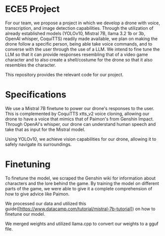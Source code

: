 # ECE5 Project
For our team, we propose a project in which we develop a drone with voice, transcription, and image detection capabilities. Through the utilization of already established models (YOLOv10, Mistral 7B, llama 3.2 1b or 3b, OpenAI whisper, CoquiTTS) readily made available, we plan on making the drone follow a specific person, being able take voice commands, and to converse with the user through the use of a LLM. We intend to fine tune the LLM so that it can provide responses resembling that of a video game character and to also create a shell/costume for the drone so that it also resembles the character.

This repository provides the relevant code for our project.

# Specifications
We use a Mistral 7B finetune to power our drone's responses to the user. This is complemented by CoquiTTS xtts_v2 voice cloning, allowing our drone to have a voice that mimics that of Paimon's from Genshin Impact. Through OpenAI's whisper, our drone can understand human speech and take that as input for the Mistral model. 

Using YOLOv10, we achieve vision capabilities for our drone, allowing it to safely navigate its surroundings. 

# Finetuning
To finetune the model, we scraped the Genshin wiki for information about characters and the lore behind the game. By training the model on different parts of the game, we were able to give it a complete comprehension of how to give advice like Paimon. 

We processed our data and utilized this guide([https://www.datacamp.com/tutorial/mistral-7b-tutorial]) on how to finetune our model. 

We merged weights and utilized llama.cpp to convert our weights to a gguf file.